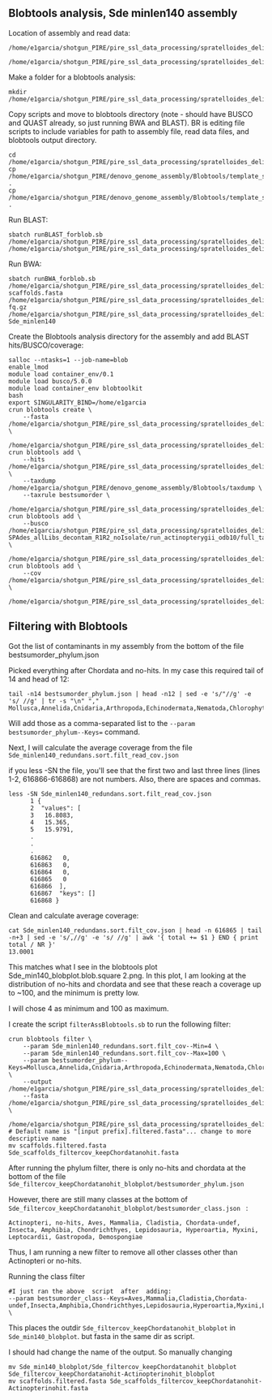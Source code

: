 ## Blobtools analysis, Sde minlen140 assembly

Location of assembly and read data:
```
/home/e1garcia/shotgun_PIRE/pire_ssl_data_processing/spratelloides_delicatulus/assemblies_for_fp2min140/SPAdes_allLibs_decontam_R1R2_noIsolate/scaffolds.fasta

/home/e1garcia/shotgun_PIRE/pire_ssl_data_processing/spratelloides_delicatulus/fq_fp1_clmp_fp2min140_fqscrn_rprd
```

Make a folder for a blobtools analysis:
```
mkdir /home/e1garcia/shotgun_PIRE/pire_ssl_data_processing/spratelloides_delicatulus/blobtools_min140
```

Copy scripts and move to blobtools directory (note - should have BUSCO and QUAST already, so just running BWA and BLAST). BR is editing file scripts to include variables for path to assembly file, read data files, and blobtools output directory.

```
cd /home/e1garcia/shotgun_PIRE/pire_ssl_data_processing/spratelloides_delicatulus/blobtools_min140
cp /home/e1garcia/shotgun_PIRE/denovo_genome_assembly/Blobtools/template_scripts/runBLAST_forblob.sb .
cp /home/e1garcia/shotgun_PIRE/denovo_genome_assembly/Blobtools/template_scripts/runBWA_forblob.sb .
```

Run BLAST:
```
sbatch runBLAST_forblob.sb /home/e1garcia/shotgun_PIRE/pire_ssl_data_processing/spratelloides_delicatulus/assemblies_for_fp2min140/SPAdes_allLibs_decontam_R1R2_noIsolate/scaffolds.fasta /home/e1garcia/shotgun_PIRE/pire_ssl_data_processing/spratelloides_delicatulus/blobtools_min140
```

Run BWA:
```
sbatch runBWA_forblob.sb /home/e1garcia/shotgun_PIRE/pire_ssl_data_processing/spratelloides_delicatulus/assemblies_for_fp2min140/SPAdes_allLibs_decontam_R1R2_noIsolate scaffolds.fasta /home/e1garcia/shotgun_PIRE/pire_ssl_data_processing/spratelloides_delicatulus/fq_fp1_clmp_fp2min140_fqscrn_rprd fq.gz /home/e1garcia/shotgun_PIRE/pire_ssl_data_processing/spratelloides_delicatulus/blobtools_min140 Sde_minlen140
```

Create the Blobtools analysis directory for the assembly and add BLAST hits/BUSCO/coverage:
```
salloc --ntasks=1 --job-name=blob
enable_lmod
module load container_env/0.1
module load busco/5.0.0
module load container_env blobtoolkit
bash
export SINGULARITY_BIND=/home/e1garcia
crun blobtools create \
    --fasta /home/e1garcia/shotgun_PIRE/pire_ssl_data_processing/spratelloides_delicatulus/assemblies_for_fp2min140/SPAdes_allLibs_decontam_R1R2_noIsolate/scaffolds.fasta \
    /home/e1garcia/shotgun_PIRE/pire_ssl_data_processing/spratelloides_delicatulus/blobtools_min140/Sde_min140_blobplot
crun blobtools add \
    --hits /home/e1garcia/shotgun_PIRE/pire_ssl_data_processing/spratelloides_delicatulus/blobtools_min140/blastn.out  \
    --taxdump /home/e1garcia/shotgun_PIRE/denovo_genome_assembly/Blobtools/taxdump \
    --taxrule bestsumorder \
    /home/e1garcia/shotgun_PIRE/pire_ssl_data_processing/spratelloides_delicatulus/blobtools_min140/Sde_min140_blobplot
crun blobtools add \
	--busco /home/e1garcia/shotgun_PIRE/pire_ssl_data_processing/spratelloides_delicatulus/assemblies_for_fp2min140/busco_scaffolds_results-SPAdes_allLibs_decontam_R1R2_noIsolate/run_actinopterygii_odb10/full_table.tsv \
	/home/e1garcia/shotgun_PIRE/pire_ssl_data_processing/spratelloides_delicatulus/blobtools_min140/Sde_min140_blobplot
crun blobtools add \
	--cov /home/e1garcia/shotgun_PIRE/pire_ssl_data_processing/spratelloides_delicatulus/blobtools_min140/Sde_minlen140_redundans.sort.filt.bam \
	/home/e1garcia/shotgun_PIRE/pire_ssl_data_processing/spratelloides_delicatulus/blobtools_min140/Sde_min140_blobplot
```

## Filtering with Blobtools

Got the list of contaminants in my assembly from the bottom of the file bestsumorder_phylum.json

Picked everything after Chordata and no-hits. In my case this required tail of 14 and head of 12:
```
tail -n14 bestsumorder_phylum.json | head -n12 | sed -e 's/"//g' -e 's/ //g' | tr -s "\n" ","
Mollusca,Annelida,Cnidaria,Arthropoda,Echinodermata,Nematoda,Chlorophyta,Pseudomonadota,Platyhelminthes,Bacteroidota,Uroviricota,Actinomycetota,
```
Will add those as a comma-separated list to the `--param bestsumorder_phylum--Keys=` command.

Next, I will calculate the average coverage from the file `Sde_minlen140_redundans.sort.filt_read_cov.json`

if you less -SN the file, you'll see that the first two and last three lines (lines 1-2, 616866-616868)  are not numbers. Also, there are spaces and commas.
```
less -SN Sde_minlen140_redundans.sort.filt_read_cov.json
      1 {
      2  "values": [
      3   16.8083,
      4   15.365,
      5   15.9791,
      .
      .
      .
      616862   0,
      616863   0,
      616864   0,
      616865   0
      616866  ],
      616867  "keys": []
      616868 }
```
Clean and calculate average coverage:
```
cat Sde_minlen140_redundans.sort.filt_cov.json | head -n 616865 | tail -n+3 | sed -e 's/,//g' -e 's/ //g' | awk '{ total += $1 } END { print total / NR }' 
13.0001
```
This matches what I see in the blobtools plot Sde_min140_blobplot.blob.square 2.png. 
In this plot, I am looking at the distribution of no-hits and chordata and see that these reach a coverage up to ~100, and the minimum is pretty low.

I will chose 4 as minimum and 100 as maximum.

I create the script `filterAssBlobtools.sb` to run the following filter: 
```
crun blobtools filter \
	--param Sde_minlen140_redundans.sort.filt_cov--Min=4 \
	--param Sde_minlen140_redundans.sort.filt_cov--Max=100 \
	--param bestsumorder_phylum--Keys=Mollusca,Annelida,Cnidaria,Arthropoda,Echinodermata,Nematoda,Chlorophyta,Pseudomonadota,Platyhelminthes,Bacteroidota,Uroviricota,Actinomycetota \
	--output /home/e1garcia/shotgun_PIRE/pire_ssl_data_processing/spratelloides_delicatulus/blobtools_min140/Sde_filtercov_keepChordatanohit_blobplot
	--fasta /home/e1garcia/shotgun_PIRE/pire_ssl_data_processing/spratelloides_delicatulus/blobtools_min140/scaffolds.fasta \
	/home/e1garcia/shotgun_PIRE/pire_ssl_data_processing/spratelloides_delicatulus/blobtools_min140/blobtools_min140
# Default name is "[input prefix].filtered.fasta"... change to more descriptive name
mv scaffolds.filtered.fasta Sde_scaffolds_filtercov_keepChordatanohit.fasta
```

After running the phylum filter, there is only no-hits and chordata at the bottom of the file
`Sde_filtercov_keepChordatanohit_blobplot/bestsumorder_phylum.json`

However, there are still many classes at the bottom of `Sde_filtercov_keepChordatanohit_blobplot/bestsumorder_class.json ` :
```
Actinopteri, no-hits, Aves, Mammalia, Cladistia, Chordata-undef, Insecta, Amphibia, Chondrichthyes, Lepidosauria, Hyperoartia, Myxini, Leptocardii, Gastropoda, Demospongiae 
```

Thus, I am running a new filter to remove all other classes other than Actinopteri or no-hits.

Running the class filter
```
#I just ran the above  script  after  adding:
--param bestsumorder_class--Keys=Aves,Mammalia,Cladistia,Chordata-undef,Insecta,Amphibia,Chondrichthyes,Lepidosauria,Hyperoartia,Myxini,Leptocardii,Gastropoda,Demospongiae \
```

This places the outdir `Sde_filtercov_keepChordatanohit_blobplot` in `Sde_min140_blobplot`. but fasta in the same dir as script.

I  should had change the name of the output. So manually changing
```
mv Sde_min140_blobplot/Sde_filtercov_keepChordatanohit_blobplot Sde_filtercov_keepChordatanohit-Actinopterinohit_blobplot
mv scaffolds.filtered.fasta Sde_scaffolds_filtercov_keepChordatanohit-Actinopterinohit.fasta
```
